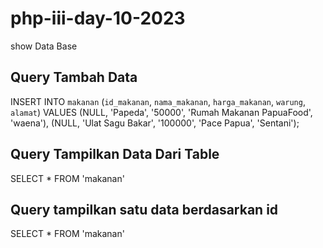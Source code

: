# php-iii-day-10-2023
show Data Base

## Query Tambah Data

INSERT INTO `makanan` (`id_makanan`, `nama_makanan`, `harga_makanan`, `warung`, `alamat`) VALUES (NULL, 'Papeda', '50000', 'Rumah Makanan PapuaFood', 'waena'), (NULL, 'Ulat Sagu Bakar', '100000', 'Pace Papua', 'Sentani');


## Query Tampilkan Data Dari Table
SELECT * FROM 'makanan'

## Query tampilkan satu data berdasarkan id
SELECT * FROM 'makanan' 